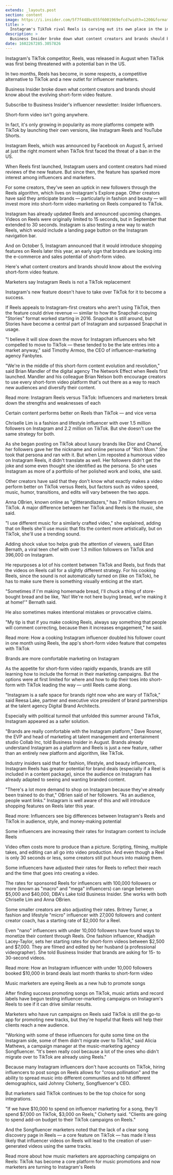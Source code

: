 ```yaml
--- 
extends: _layouts.post 
section: content 
image: https://i.insider.com/5f7f448bc655f6001969efcd?width=1200&format=jpeg 
title: > 
  Instagram's TikTok rival Reels is carving out its own place in the influencer-marketing world. Here are the key details brands and creators should know. 
description: > 
  Business Insider broke down what content creators and brands should know about the evolving short-form video feature.Other creators have said they anticipate brands — particularly in fashion and beauty — will invest more into short-form video marketing on Reels compared to TikTok.Here's what content creators and brands should know about the evolving short-form video feature.Marketers say Instagram Reels is not a TikTok replacementInstagram's new feature doesn't have to take over TikTok for it to become a success.Read more about how music marketers are approaching campaigns on Reels: TikTok has become a core platform for music promotions and now marketers are turning to Instagram's Reels 
date: 1602267285.3057826 
--- 
```

Instagram's TikTok competitor, Reels, was released in August when TikTok was first being threatened with a potential ban in the US.

In two months, Reels has become, in some respects, a competitive alternative to TikTok and a new outlet for influencer marketers.

Business Insider broke down what content creators and brands should know about the evolving short-form video feature.

Subscribe to Business Insider's influencer newsletter: Insider Influencers.

Short-form video isn't going anywhere.

In fact, it's only growing in popularity as more platforms compete with TikTok by launching their own versions, like Instagram Reels and YouTube Shorts.

Instagram Reels, which was announced by Facebook on August 5, arrived at just the right moment when TikTok first faced the threat of a ban in the US.

When Reels first launched, Instagram users and content creators had mixed reviews of the new feature. But since then, the feature has sparked more interest among influencers and marketers.

For some creators, they've seen an uptick in new followers through the Reels algorithm, which lives on Instagram's Explore page. Other creators have said they anticipate brands — particularly in fashion and beauty — will invest more into short-form video marketing on Reels compared to TikTok.

Instagram has already updated Reels and announced upcoming changes. Videos on Reels were originally limited to 15 seconds, but in September that extended to 30 seconds. Instagram is also testing a new way to watch Reels, which would include a landing page button on the Instagram navigation bar.

And on October 5, Instagram announced that it would introduce shopping features on Reels later this year, an early sign that brands are looking into the e-commerce and sales potential of short-form video.

Here's what content creators and brands should know about the evolving short-form video feature.

Marketers say Instagram Reels is not a TikTok replacement

Instagram's new feature doesn't have to take over TikTok for it to become a success.

If Reels appeals to Instagram-first creators who aren't using TikTok, then the feature could drive revenue — similar to how the Snapchat-copying "Stories" format worked starting in 2016. Snapchat is still around, but Stories have become a central part of Instagram and surpassed Snapchat in usage.

"I believe it will slow down the move for Instagram influencers who felt compelled to move to TikTok — these tended to be the late entries into a market anyway," said Timothy Armoo, the CEO of influencer-marketing agency Fanbytes.

"We're in the middle of this short-form content evolution and revolution," said Brian Mandler of the digital agency The Network Effect when Reels first launched. Mandler and his colleague Brian Nelson both encourage creators to use every short-form video platform that's out there as a way to reach new audiences and diversify their content.

Read more: Instagram Reels versus TikTok: Influencers and marketers break down the strengths and weaknesses of each

Certain content performs better on Reels than TikTok — and vice versa

Chriselle Lim is a fashion and lifestyle influencer with over 1.5 million followers on Instagram and 2.2 million on TikTok. But she doesn't use the same strategy for both.

As she began posting on TikTok about luxury brands like Dior and Chanel, her followers gave her the nickname and online persona of "Rich Mom." She took that persona and ran with it. But when Lim reposted a humorous video on Instagram Reels, it didn't translate as well. Her followers didn't get the joke and some even thought she identified as the persona. So she uses Instagram as more of a portfolio of her polished work and looks, she said.

Other creators have said that they don't know what exactly makes a video perform better on TikTok versus Reels, but factors such as video speed, music, humor, transitions, and edits will vary between the two apps.

Anna OBrien, known online as "glitterandlazers," has 7 million followers on TikTok. A major difference between her TikTok and Reels is the music, she said.

"I use different music for a similarly crafted video," she explained, adding that on Reels she'll use music that fits the content more artistically, but on TikTok, she'll use a trending sound.

Adding shock value too helps grab the attention of viewers, said Eitan Bernath, a viral teen chef with over 1.3 million followers on TikTok and 396,000 on Instagram.

He repurposes a lot of his content between TikTok and Reels, but finds that the videos on Reels call for a slightly different strategy. For his cooking Reels, since the sound is not automatically turned on (like on TikTok), he has to make sure there is something visually enticing at the start.

"Sometimes if I'm making homemade bread, I'll chuck a thing of store-bought bread and be like, 'No! We're not here buying bread, we're making it at home!'" Bernath said.

He also sometimes makes intentional mistakes or provocative claims.

"My tip is that if you make cooking Reels, always say something that people will comment correcting, because then it increases engagement," he said.

Read more: How a cooking Instagram influencer doubled his follower count in one month using Reels, the app's short-form video feature that competes with TikTok

Brands are more comfortable marketing on Instagram

As the appetite for short-form video rapidly expands, brands are still learning how to include the format in their marketing campaigns. But the options were at first limited for where and how to dip their toes into short-form with TikTok leading the way — until Reels came along.

"Instagram is a safe space for brands right now who are wary of TikTok," said Reesa Lake, partner and executive vice president of brand partnerships at the talent agency Digital Brand Architects.

Especially with political turmoil that unfolded this summer around TikTok, Instagram appeared as a safer solution.

"Brands are really comfortable with the Instagram platform," Dave Rosner, the EVP and head of marketing at talent management and entertainment studio Collab Inc, told Business Insider in August. Brands already understand Instagram as a platform and Reels is just a new feature, rather than an entirely new platform and algorithm, like TikTok.

Industry insiders said that for fashion, lifestyle, and beauty influencers, Instagram Reels has greater potential for brand deals (especially if a Reel is included in a content package), since the audience on Instagram has already adapted to seeing and wanting branded content.

"There's a lot more demand to shop on Instagram because they've already been trained to do that," OBrien said of her followers. "As an audience, people want links." Instagram is well aware of this and will introduce shopping features on Reels later this year.

Read more: Influencers see big differences between Instagram's Reels and TikTok in audience, style, and money-making potential

Some influencers are increasing their rates for Instagram content to include Reels

Video often costs more to produce than a picture. Scripting, filming, multiple takes, and editing can all go into video production. And even though a Reel is only 30 seconds or less, some creators still put hours into making them.

Some influencers have adjusted their rates for Reels to reflect their reach and the time that goes into creating a video.

The rates for sponsored Reels for influencers with 100,000 followers or more (known as "macro" and "mega" influencers) can range between $5,000 and $40,000, DBA's Lake told Business Insider. She works with both Chriselle Lim and Anna OBrien.

Some smaller creators are also adjusting their rates. Britney Turner, a fashion and lifestyle "micro" influencer with 27,000 followers and content creator coach, has a starting rate of $2,000 for a Reel.

Even "nano" influencers with under 10,000 followers have found ways to monetize their content through Reels. One fashion influencer, Khadijah Lacey-Taylor, sets her starting rates for short-form videos between $2,500 and $7,000. They are filmed and edited by her husband (a professional videographer). She told Business Insider that brands are asking for 15- to 30-second videos.

Read more: How an Instagram influencer with under 10,000 followers booked $10,000 in brand deals last month thanks to short-form video

Music marketers are eyeing Reels as a new hub to promote songs

After finding success promoting songs on TikTok, music artists and record labels have begun testing influencer-marketing campaigns on Instagram's Reels to see if it can drive similar results.

Marketers who have run campaigns on Reels said TikTok is still the go-to app for promoting new tracks, but they're hopeful that Reels will help their clients reach a new audience.

"Working with some of these influencers for quite some time on the Instagram side, some of them didn't migrate over to TikTok," said Alicia Mathews, a campaign manager at the music-marketing agency Songfluencer. "It's been really cool because a lot of the ones who didn't migrate over to TikTok are already using Reels."

Because many Instagram influencers don't have accounts on TikTok, hiring influencers to post songs on Reels allows for "cross pollination" and the ability to spread music into different communities and to hit different demographics, said Johnny Cloherty, Songfluencer's CEO.

But marketers said TikTok continues to be the top choice for song integrations.

"If we have $10,000 to spend on influencer marketing for a song, they'll spend $7,000 on TikTok, $3,000 on Reels," Cloherty said. "Clients are going to spend add-on budget to their TikTok campaigns on Reels."

And the Songfluencer marketers noted that the lack of a clear song discovery page in Reels — a core feature on TikTok — has made it less likely that influencer videos on Reels will lead to the creation of user-generated videos using the same tracks.

Read more about how music marketers are approaching campaigns on Reels: TikTok has become a core platform for music promotions and now marketers are turning to Instagram's Reels